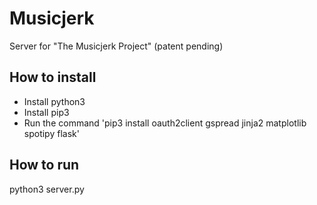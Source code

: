 # Musicjerk

Server for "The Musicjerk Project" (patent pending)

## How to install

* Install python3
* Install pip3
* Run the command 'pip3 install oauth2client gspread jinja2 matplotlib spotipy flask'

## How to run

python3 server.py
